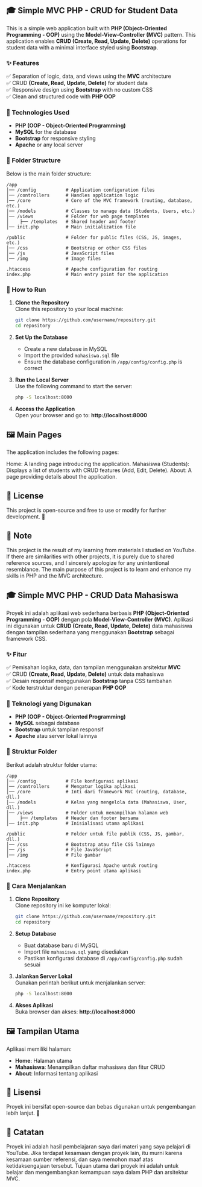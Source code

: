 ## 🎓 Simple MVC PHP - CRUD for Student Data  

This is a simple web application built with **PHP (Object-Oriented Programming - OOP)** using the **Model-View-Controller (MVC)** pattern. This application enables **CRUD (Create, Read, Update, Delete)** operations for student data with a minimal interface styled using **Bootstrap**.

### ✨ Features  
✅ Separation of logic, data, and views using the **MVC** architecture  
✅ CRUD **(Create, Read, Update, Delete)** for student data  
✅ Responsive design using **Bootstrap** with no custom CSS  
✅ Clean and structured code with **PHP OOP**  

### 🔧 Technologies Used  
- **PHP (OOP - Object-Oriented Programming)**  
- **MySQL** for the database  
- **Bootstrap** for responsive styling  
- **Apache** or any local server  

### 📂 Folder Structure  
Below is the main folder structure:  
```
/app  
│── /config           # Application configuration files  
│── /controllers      # Handles application logic  
│── /core             # Core of the MVC framework (routing, database, etc.)  
│── /models           # Classes to manage data (Students, Users, etc.)  
│── /views            # Folder for web page templates  
│    ├── /templates   # Shared header and footer  
│── init.php          # Main initialization file  

/public               # Folder for public files (CSS, JS, images, etc.)
│── /css              # Bootstrap or other CSS files
│── /js               # JavaScript files  
│── /img              # Image files  

.htaccess             # Apache configuration for routing
index.php             # Main entry point for the application
```

### 🚀 How to Run  
1. **Clone the Repository**  
   Clone this repository to your local machine:  
   ```bash
   git clone https://github.com/username/repository.git
   cd repository
   ```

2. **Set Up the Database**  
   - Create a new database in MySQL  
   - Import the provided `mahasiswa.sql` file  
   - Ensure the database configuration in `/app/config/config.php` is correct  

3. **Run the Local Server**  
   Use the following command to start the server:  
   ```bash
   php -S localhost:8000
   ```

4. **Access the Application**  
   Open your browser and go to: **http://localhost:8000**

## 🖼️ Main Pages
The application includes the following pages:

Home: A landing page introducing the application.
Mahasiswa (Students): Displays a list of students with CRUD features (Add, Edit, Delete).
About: A page providing details about the application.
## 📜 License
This project is open-source and free to use or modify for further development. 🚀
## 📝 Note
This project is the result of my learning from materials I studied on YouTube. If there are similarities with other projects, it is purely due to shared reference sources, and I sincerely apologize for any unintentional resemblance. The main purpose of this project is to learn and enhance my skills in PHP and the MVC architecture.

## 🎓 Simple MVC PHP - CRUD Data Mahasiswa  

Proyek ini adalah aplikasi web sederhana berbasis **PHP (Object-Oriented Programming - OOP)** dengan pola **Model-View-Controller (MVC)**. Aplikasi ini digunakan untuk **CRUD (Create, Read, Update, Delete)** data mahasiswa dengan tampilan sederhana yang menggunakan **Bootstrap** sebagai framework CSS.

### ✨ Fitur  
✅ Pemisahan logika, data, dan tampilan menggunakan arsitektur **MVC**  
✅ CRUD **(Create, Read, Update, Delete)** untuk data mahasiswa  
✅ Desain responsif menggunakan **Bootstrap** tanpa CSS tambahan  
✅ Kode terstruktur dengan penerapan **PHP OOP**  

### 🔧 Teknologi yang Digunakan  
- **PHP (OOP - Object-Oriented Programming)**  
- **MySQL** sebagai database  
- **Bootstrap** untuk tampilan responsif  
- **Apache** atau server lokal lainnya  

### 📂 Struktur Folder  
Berikut adalah struktur folder utama:  
```
/app  
│── /config           # File konfigurasi aplikasi  
│── /controllers      # Mengatur logika aplikasi  
│── /core             # Inti dari framework MVC (routing, database, dll.)  
│── /models           # Kelas yang mengelola data (Mahasiswa, User, dll.)  
│── /views            # Folder untuk menampilkan halaman web  
│    ├── /templates   # Header dan footer bersama  
│── init.php          # Inisialisasi utama aplikasi  

/public               # Folder untuk file publik (CSS, JS, gambar, dll.)
│── /css              # Bootstrap atau file CSS lainnya
│── /js               # File JavaScript  
│── /img              # File gambar  

.htaccess             # Konfigurasi Apache untuk routing
index.php             # Entry point utama aplikasi
```

### 🚀 Cara Menjalankan  
1. **Clone Repository**  
   Clone repository ini ke komputer lokal:  
   ```bash
   git clone https://github.com/username/repository.git
   cd repository
   ```

2. **Setup Database**  
   - Buat database baru di MySQL  
   - Import file `mahasiswa.sql` yang disediakan  
   - Pastikan konfigurasi database di `/app/config/config.php` sudah sesuai  

3. **Jalankan Server Lokal**  
   Gunakan perintah berikut untuk menjalankan server:  
   ```bash
   php -S localhost:8000
   ```

4. **Akses Aplikasi**  
   Buka browser dan akses: **http://localhost:8000**

## 🖼️ Tampilan Utama  
Aplikasi memiliki halaman:  
- **Home**: Halaman utama  
- **Mahasiswa**: Menampilkan daftar mahasiswa dan fitur CRUD  
- **About**: Informasi tentang aplikasi  

## 📜 Lisensi  
Proyek ini bersifat open-source dan bebas digunakan untuk pengembangan lebih lanjut. 🚀  

## 📝 Catatan
Proyek ini adalah hasil pembelajaran saya dari materi yang saya pelajari di YouTube. Jika terdapat kesamaan dengan proyek lain, itu murni karena kesamaan sumber referensi, dan saya memohon maaf atas ketidaksengajaan tersebut. Tujuan utama dari proyek ini adalah untuk belajar dan mengembangkan kemampuan saya dalam PHP dan arsitektur MVC.


